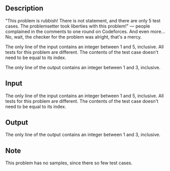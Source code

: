 ## Description

<div><p>"This problem is rubbish! There is not statement, and there are only 5 test cases. The problemsetter took liberties with this problem!" — people complained in the comments to one round on Codeforces. And even more... No, wait, the checker for the problem was alright, that's a mercy.</p></div><div class="input-specification"><p>The only line of the input contains an integer between 1 and 5, inclusive. All tests for this problem are different. The contents of the test case doesn't need to be equal to its index.</p></div><div class="output-specification"><p>The only line of the output contains an integer between 1 and 3, inclusive.</p></div>

## Input

<p>The only line of the input contains an integer between 1 and 5, inclusive. All tests for this problem are different. The contents of the test case doesn't need to be equal to its index.</p>

## Output

<p>The only line of the output contains an integer between 1 and 3, inclusive.</p>

## Note

<p>This problem has no samples, since there so few test cases.</p>
